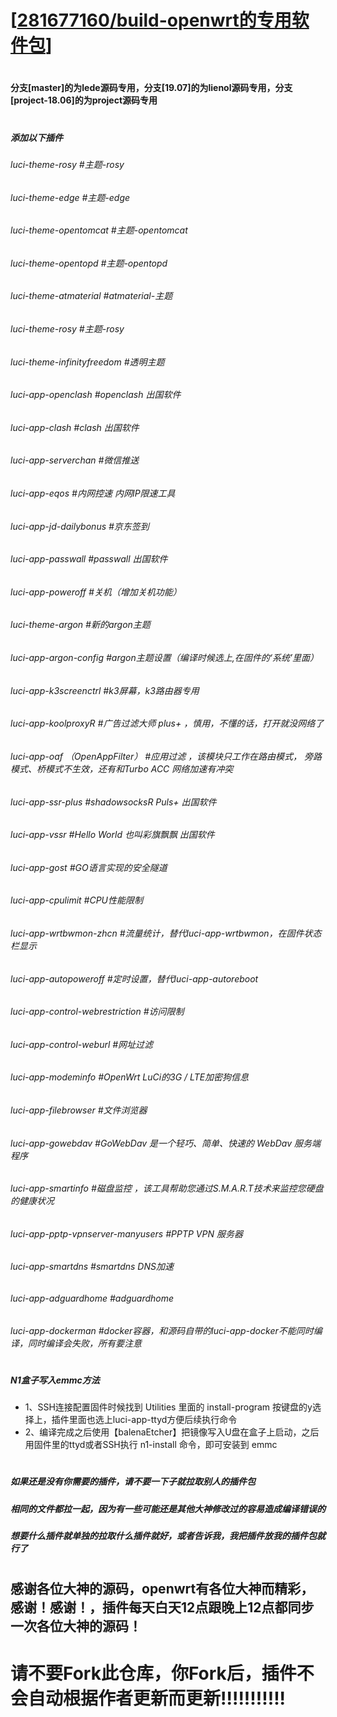 # [[281677160/build-openwrt的专用软件包](https://github.com/281677160/build-openwrt.git)]

#
#### 分支[master]的为lede源码专用，分支[19.07]的为lienol源码专用，分支[project-18.06]的为project源码专用
#

##### 添加以下插件
###### luci-theme-rosy    #主题-rosy
###### luci-theme-edge    #主题-edge
###### luci-theme-opentomcat   #主题-opentomcat
###### luci-theme-opentopd   #主题-opentopd<br>
###### luci-theme-atmaterial   #atmaterial-主题<br>
###### luci-theme-rosy   #主题-rosy<br>
###### luci-theme-infinityfreedom    #透明主题<br>
###### luci-app-openclash    #openclash 出国软件<br>
###### luci-app-clash    #clash 出国软件<br>
###### luci-app-serverchan    #微信推送<br>
###### luci-app-eqos    #内网控速 内网IP限速工具<br>
###### luci-app-jd-dailybonus    #京东签到<br>
###### luci-app-passwall    #passwall 出国软件<br>
###### luci-app-poweroff    #关机（增加关机功能）<br>
###### luci-theme-argon    #新的argon主题<br>
###### luci-app-argon-config    #argon主题设置（编译时候选上,在固件的‘系统’里面）<br>
###### luci-app-k3screenctrl   #k3屏幕，k3路由器专用<br>
###### luci-app-koolproxyR   #广告过滤大师 plus+  ，慎用，不懂的话，打开就没网络了<br>
###### luci-app-oaf （OpenAppFilter）  #应用过滤 ，该模块只工作在路由模式， 旁路模式、桥模式不生效，还有和Turbo ACC 网络加速有冲突<br>
###### luci-app-ssr-plus   #shadowsocksR Puls+  出国软件<br>
###### luci-app-vssr   #Hello World 也叫彩旗飘飘  出国软件<br>
###### luci-app-gost   #GO语言实现的安全隧道<br>
###### luci-app-cpulimit   #CPU性能限制<br>
###### luci-app-wrtbwmon-zhcn   #流量统计，替代luci-app-wrtbwmon，在固件状态栏显示<br>
###### luci-app-autopoweroff   #定时设置，替代luci-app-autoreboot<br>
###### luci-app-control-webrestriction   #访问限制<br>
###### luci-app-control-weburl   #网址过滤<br>
###### luci-app-modeminfo    #OpenWrt LuCi的3G / LTE加密狗信息<br>
###### luci-app-filebrowser   #文件浏览器<br>
###### luci-app-gowebdav   #GoWebDav 是一个轻巧、简单、快速的 WebDav 服务端程序<br>
###### luci-app-smartinfo   #磁盘监控 ，该工具帮助您通过S.M.A.R.T技术来监控您硬盘的健康状况<br>
###### luci-app-pptp-vpnserver-manyusers   #PPTP VPN 服务器
###### luci-app-smartdns   #smartdns DNS加速<br>
###### luci-app-adguardhome   #adguardhome<br>
###### luci-app-dockerman   #docker容器，和源码自带的luci-app-docker不能同时编译，同时编译会失败，所有要注意<br>

#
##### N1盒子写入emmc方法
- 1、SSH连接配置固件时候找到 Utilities 里面的 install-program  按键盘的y选择上，插件里面也选上luci-app-ttyd方便后续执行命令
- 2、编译完成之后使用【balenaEtcher】把镜像写入U盘在盒子上启动，之后用固件里的ttyd或者SSH执行 n1-install 命令，即可安装到 emmc
#
#
##### 如果还是没有你需要的插件，请不要一下子就拉取别人的插件包
##### 相同的文件都拉一起，因为有一些可能还是其他大神修改过的容易造成编译错误的
##### 想要什么插件就单独的拉取什么插件就好，或者告诉我，我把插件放我的插件包就行了
#
#
## 感谢各位大神的源码，openwrt有各位大神而精彩，感谢！感谢！，插件每天白天12点跟晚上12点都同步一次各位大神的源码！

#

# 请不要Fork此仓库，你Fork后，插件不会自动根据作者更新而更新!!!!!!!!!!!
